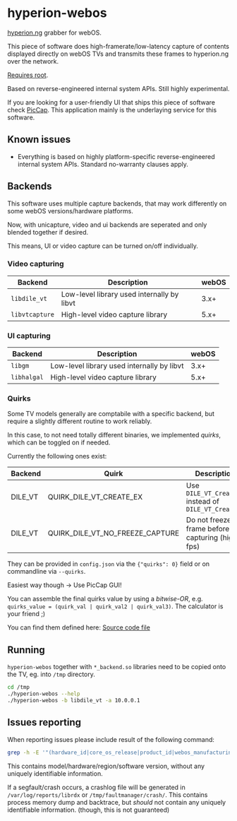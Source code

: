 # hyperion-webos

[hyperion.ng](https://github.com/hyperion-project/hyperion.ng) grabber for
webOS.

This piece of software does high-framerate/low-latency capture of contents
displayed directly on webOS TVs and transmits these frames to hyperion.ng over
the network.

[Requires root](https://rootmy.tv/).

Based on reverse-engineered internal system APIs. Still highly experimental.

If you are looking for a user-friendly UI that ships this piece of software check [PicCap](https://github.com/TBSniller/piccap). This application mainly is the underlaying service for this software.

## Known issues
* Everything is based on highly platform-specific reverse-engineered internal
  system APIs. Standard no-warranty clauses apply.

## Backends
This software uses multiple capture backends, that may work differently on some
webOS versions/hardware platforms.

Now, with unicapture, video and ui backends are seperated and only blended together if desired.

This means, UI or video capture can be turned on/off individually.

### Video capturing

| Backend        | Description                                | webOS |
|----------------|--------------------------------------------|-------|
| `libdile_vt`   | Low-level library used internally by libvt | 3.x+  |
| `libvtcapture` | High-level video capture library           | 5.x+  |

### UI capturing

| Backend        | Description                                | webOS |
|----------------|--------------------------------------------|-------|
| `libgm`        | Low-level library used internally by libvt | 3.x+  |
| `libhalgal`    | High-level video capture library           | 5.x+  |

### Quirks

Some TV models generally are comptabile with a specific backend, but require a slightly different routine
to work reliably.

In this case, to not need totally different binaries, we implemented *quirks*, which can be toggled on if needed.

Currently the following ones exist:

| Backend   | Quirk                   | Description                                         | Flag |
| --------- | ----------------------- | --------------------------------------------------- | ---- |
| DILE_VT   | QUIRK_DILE_VT_CREATE_EX | Use `DILE_VT_CreateEx` instead of `DILE_VT_Create`  | 0x1  |
| DILE_VT   | QUIRK_DILE_VT_NO_FREEZE_CAPTURE | Do not freeze frame before capturing (higher fps) | 0x2 |


They can be provided in `config.json` via the `{"quirks": 0}` field or on commandline via `--quirks`.

Easiest way though -> Use PicCap GUI!

You can assemble the final quirks value by using a *bitwise-OR*,
e.g. `quirks_value = (quirk_val | quirk_val2 | quirk_val3)`.
The calculator is your friend ;)

You can find them defined here: [Source code file](https://github.com/webosbrew/hyperion-webos/blob/master/src/quirks.h)

## Running

`hyperion-webos` together with `*_backend.so` libraries need to be copied onto
the TV, eg. into `/tmp` directory.

```sh
cd /tmp
./hyperion-webos --help
./hyperion-webos -b libdile_vt -a 10.0.0.1
```

## Issues reporting

When reporting issues please include result of the following command:
```sh
grep -h -E '"(hardware_id|core_os_release|product_id|webos_manufacturing_version|board_type)"' /var/run/nyx/*
```

This contains model/hardware/region/software version, without any uniquely
identifiable information.

If a segfault/crash occurs, a crashlog file will be generated in `/var/log/reports/librdx`
or `/tmp/faultmanager/crash/`. This contains process memory dump and backtrace,
but *should* not contain any uniquely identifiable information. (though, this is not guaranteed)
